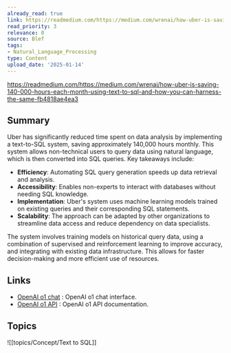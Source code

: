 ```yaml
---
already_read: true
link: https://readmedium.com/https://medium.com/wrenai/how-uber-is-saving-140-000-hours-each-month-using-text-to-sql-and-how-you-can-harness-the-same-fb4818ae4ea3
read_priority: 3
relevance: 0
source: Blef
tags:
- Natural_Language_Processing
type: Content
upload_date: '2025-01-14'
---
```


https://readmedium.com/https://medium.com/wrenai/how-uber-is-saving-140-000-hours-each-month-using-text-to-sql-and-how-you-can-harness-the-same-fb4818ae4ea3
## Summary

Uber has significantly reduced time spent on data analysis by implementing a text-to-SQL system, saving approximately 140,000 hours monthly. This system allows non-technical users to query data using natural language, which is then converted into SQL queries. Key takeaways include:

- **Efficiency**: Automating SQL query generation speeds up data retrieval and analysis.
- **Accessibility**: Enables non-experts to interact with databases without needing SQL knowledge.
- **Implementation**: Uber's system uses machine learning models trained on existing queries and their corresponding SQL statements.
- **Scalability**: The approach can be adapted by other organizations to streamline data access and reduce dependency on data specialists.

The system involves training models on historical query data, using a combination of supervised and reinforcement learning to improve accuracy, and integrating with existing data infrastructure. This allows for faster decision-making and more efficient use of resources.
## Links

- [OpenAI o1 chat](https://openai01.net/) : OpenAI o1 chat interface.
- [OpenAI o1 API](https://openaio1api.com/) : OpenAI o1 API documentation.

## Topics

![[topics/Concept/Text to SQL]]